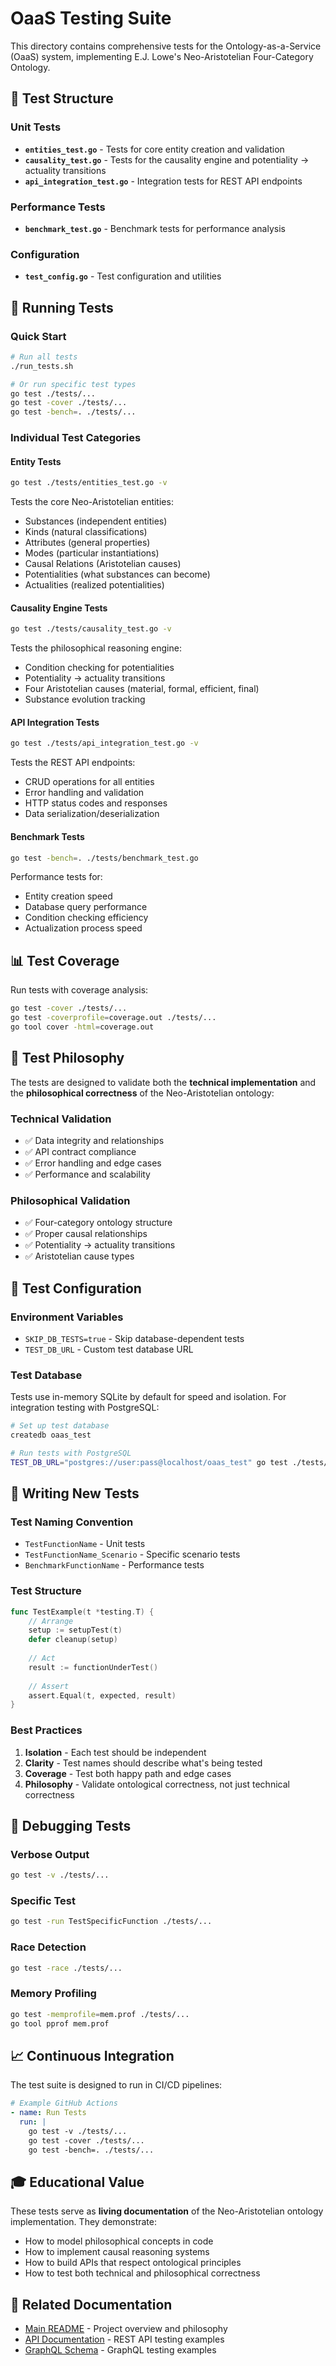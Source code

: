 # OaaS Testing Suite

This directory contains comprehensive tests for the Ontology-as-a-Service (OaaS) system, implementing E.J. Lowe's Neo-Aristotelian Four-Category Ontology.

## 🧪 Test Structure

### Unit Tests
- **`entities_test.go`** - Tests for core entity creation and validation
- **`causality_test.go`** - Tests for the causality engine and potentiality → actuality transitions
- **`api_integration_test.go`** - Integration tests for REST API endpoints

### Performance Tests
- **`benchmark_test.go`** - Benchmark tests for performance analysis

### Configuration
- **`test_config.go`** - Test configuration and utilities

## 🚀 Running Tests

### Quick Start
```bash
# Run all tests
./run_tests.sh

# Or run specific test types
go test ./tests/...
go test -cover ./tests/...
go test -bench=. ./tests/...
```

### Individual Test Categories

#### Entity Tests
```bash
go test ./tests/entities_test.go -v
```
Tests the core Neo-Aristotelian entities:
- Substances (independent entities)
- Kinds (natural classifications)
- Attributes (general properties)
- Modes (particular instantiations)
- Causal Relations (Aristotelian causes)
- Potentialities (what substances can become)
- Actualities (realized potentialities)

#### Causality Engine Tests
```bash
go test ./tests/causality_test.go -v
```
Tests the philosophical reasoning engine:
- Condition checking for potentialities
- Potentiality → actuality transitions
- Four Aristotelian causes (material, formal, efficient, final)
- Substance evolution tracking

#### API Integration Tests
```bash
go test ./tests/api_integration_test.go -v
```
Tests the REST API endpoints:
- CRUD operations for all entities
- Error handling and validation
- HTTP status codes and responses
- Data serialization/deserialization

#### Benchmark Tests
```bash
go test -bench=. ./tests/benchmark_test.go
```
Performance tests for:
- Entity creation speed
- Database query performance
- Condition checking efficiency
- Actualization process speed

## 📊 Test Coverage

Run tests with coverage analysis:
```bash
go test -cover ./tests/...
go test -coverprofile=coverage.out ./tests/...
go tool cover -html=coverage.out
```

## 🎯 Test Philosophy

The tests are designed to validate both the **technical implementation** and the **philosophical correctness** of the Neo-Aristotelian ontology:

### Technical Validation
- ✅ Data integrity and relationships
- ✅ API contract compliance
- ✅ Error handling and edge cases
- ✅ Performance and scalability

### Philosophical Validation
- ✅ Four-category ontology structure
- ✅ Proper causal relationships
- ✅ Potentiality → actuality transitions
- ✅ Aristotelian cause types

## 🔧 Test Configuration

### Environment Variables
- `SKIP_DB_TESTS=true` - Skip database-dependent tests
- `TEST_DB_URL` - Custom test database URL

### Test Database
Tests use in-memory SQLite by default for speed and isolation. For integration testing with PostgreSQL:

```bash
# Set up test database
createdb oaas_test

# Run tests with PostgreSQL
TEST_DB_URL="postgres://user:pass@localhost/oaas_test" go test ./tests/...
```

## 📝 Writing New Tests

### Test Naming Convention
- `TestFunctionName` - Unit tests
- `TestFunctionName_Scenario` - Specific scenario tests
- `BenchmarkFunctionName` - Performance tests

### Test Structure
```go
func TestExample(t *testing.T) {
    // Arrange
    setup := setupTest(t)
    defer cleanup(setup)
    
    // Act
    result := functionUnderTest()
    
    // Assert
    assert.Equal(t, expected, result)
}
```

### Best Practices
1. **Isolation** - Each test should be independent
2. **Clarity** - Test names should describe what's being tested
3. **Coverage** - Test both happy path and edge cases
4. **Philosophy** - Validate ontological correctness, not just technical correctness

## 🐛 Debugging Tests

### Verbose Output
```bash
go test -v ./tests/...
```

### Specific Test
```bash
go test -run TestSpecificFunction ./tests/...
```

### Race Detection
```bash
go test -race ./tests/...
```

### Memory Profiling
```bash
go test -memprofile=mem.prof ./tests/...
go tool pprof mem.prof
```

## 📈 Continuous Integration

The test suite is designed to run in CI/CD pipelines:

```yaml
# Example GitHub Actions
- name: Run Tests
  run: |
    go test -v ./tests/...
    go test -cover ./tests/...
    go test -bench=. ./tests/...
```

## 🎓 Educational Value

These tests serve as **living documentation** of the Neo-Aristotelian ontology implementation. They demonstrate:

- How to model philosophical concepts in code
- How to implement causal reasoning systems
- How to build APIs that respect ontological principles
- How to test both technical and philosophical correctness

## 🔗 Related Documentation

- [Main README](../README.md) - Project overview and philosophy
- [API Documentation](../README.md#testing) - REST API testing examples
- [GraphQL Schema](../graph/schema.graphqls) - GraphQL testing examples
